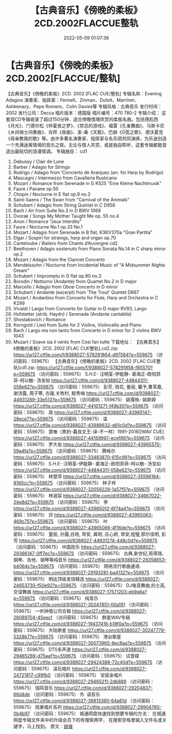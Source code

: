 ﻿---
title: 【古典音乐】《傍晚的柔板》2CD.2002FLACCUE整轨
date: 2022-05-09 01:07:36
categories: 古典音乐、新世纪、纯音雅乐
tags: 纯音雅乐
---
# 【古典音乐】《傍晚的柔板》2CD.2002[FLACCUE/整轨]

【古典音乐】《傍晚的柔板》2CD. 2002 [FLAC
CUE/整轨]
专辑名称：Evening
Adagios
演奏家、指挥家：Fennell、Zinman、Dutoit、Marriner、Ashkenazy、Pepe
Romero、Colin Davies等
专辑风格：古典音乐
发行时间：2002
发行公司：Decca
唱片版本：德国版
唱片编号：470 780-2
专辑介绍：
这套双CD专辑收录了超过150分钟、适合傍晚情境欣赏的柔板名曲。包括德彪西《月光》、门德尔松《仲夏夜之梦》、《禁忌的游戏》、福雷《孔雀舞曲》、马斯卡尼《乡间骑士间奏曲》、肖邦《夜曲》、圣-桑《天鹅》、巴赫《G弦之歌》、德沃夏克《母亲教我的歌》等。由许多著名演奏家、指挥家与名乐团共同演绎，为乐迷创造一个充满迷离情境的音乐之夜。无论与情人共赏、或是独自聆听，这套专辑都能营造出最贴切的浪漫情调。
专辑曲目：
cd1
01. Debussy / Clair de
Lune
02. Barber / Adagio for
Strings
03. Rodrigo / Adagio from
’Concierto de Aranjuez (arr. for Harp by Rodrigo)
04. Mascagni / Intermezzo from
Cavalleria Rusticana
05. Mozart / Romance from
Serenade in G K525 "Eine Kleine Nachtmusik"
06. Faure / Pavane
op.50
07. Chopin / Nocturne in E flat
op.9 no.2
08. Saint-Saens / The Swan from
"Carnival of the Animals"
09. Schubert / Adagio from
String Quintet in C D956
10. Bach / Air from Suite No.3
in D BWV 1068
11. Dvorak / Songs My Mother
Taught Me op. 55 no.4
12. Anon / Romance "Jeux
Interdits"
13. Faure / Nocturne No.1 op.33
No.1
14. Mozart / Adagio from
Serenade in B flat, K361/370a "Gran Partita"
15. Elgar / Sospiri for
straings, harp and organ op.70
16. Canteloube / Bailero from
Chants d’Auvergne
cd2
01. Beethoven / Adagio
sostenuto from Piano Sonata No.14 in C sharp minor
op.2
02. Mozart / Adagio from the
Clarinet Concerto
03. Mendelssohn / Nocturne from
Incidental Music of "A Midsummer Nights Dream"
04. Schubert / Impromptu in G
flat op.90 no.3
05. Borodin / Notturno
(Andante) from Quartet No.2 in D major
06. Marcello / Adagio from Oboe
Concerto in D minor
07. Schubert / Andante
(excerpt) from ’The Trout’ Quintet D667
08. Mozart / Andantino from
Concerto for Flute, Harp and Orchestra in C K299
09. Vivaldi / Largo from
Concerto for Guitar in D major RV93, Largo
10. Hofstetter (atrib. Haydn) /
Serenade (Andante cantabile)
11. Shostakovich /
Romance
12. Korngold / Lied from Suite
for 2 Violins, Violincello and Piano
13. Bach / Largo ma non tanto
from Concerto in D minor for 2 violins BWV 1043
14. Mozart / Soave sia il vento
from Cosi fan tutte
下载地址：
【古典音乐】《傍晚的柔板》2CD. 2002 [FLAC CUE整轨].cd2.zip: https://url27.ctfile.com/f/9388027-578291864-d97584?p=559675
（访问密码：559675）
【古典音乐】《傍晚的柔板》2CD. 2002 [FLAC CUE整轨]cd1.zip: https://url27.ctfile.com/f/9388027-578291858-f85570?p=559675
（访问密码：559675）
S.H.E- 汪明荃-伊能静- 裘海正-欧阳菲菲-柯以敏- 汤宝如
https://url27.ctfile.com/d/9388027-44844311-058e62?p=559675
（访问密码：559675）
彭芳, 晓花, 曼丽, 馨予,曹芙嘉, 谢浛露, 周子寒, 古璇,关牧村, 殷秀梅
https://url27.ctfile.com/d/9388027-44931289-33e513?p=559675
（访问密码：559675）
姚璎格- 姚斯婷
https://url27.ctfile.com/d/9388027-44101271-f49b30?p=559675
（访问密码：559675）
周
https://url27.ctfile.com/d/9388027-43965147-28ece7?p=559675
（访问密码：559675）
温
https://url27.ctfile.com/d/9388027-43988632-d61c0d?p=559675
（访问密码：559675）
窦唯（黑豹-暮良文王-译-不一样）1991-2016[[WAV
CUE]
https://url27.ctfile.com/d/9388027-44159997-ecef86?p=559675
（访问密码：559675）
罗大佑
https://url27.ctfile.com/d/9388027-43965570-59a4fa?p=559675
（访问密码：559675）
腾格尔
https://url27.ctfile.com/d/9388027-33483870-615c99?p=559675
（访问密码：559675）
S.H.E-
汪明荃-伊能静- 裘海正-欧阳菲菲-柯以敏- 汤宝如
https://url27.ctfile.com/d/9388027-44844311-058e62?p=559675
（访问密码：559675）
林慧萍
https://url27.ctfile.com/d/9388027-35596164-8160cc?p=559675
（访问密码：559675）
林子祥
https://url27.ctfile.com/d/9388027-32059229-1a57f5?p=559675
（访问密码：559675）
林淑容
https://url27.ctfile.com/d/9388027-34667022-24e8d2?p=559675
（访问密码：559675）
李
https://url27.ctfile.com/d/9388027-43965012-6f74a4?p=559675
（访问密码：559675）
邓
https://url27.ctfile.com/d/9388027-43965063-469c75?p=559675
（访问密码：559675）
叶
https://url27.ctfile.com/d/9388027-43965066-4f16de?p=559675
（访问密码：559675）
童丽, 孙露,白晓, 常安, 龚玥, 庄心妍, 常安,程璧,鄂尔佳明, 彭芳
https://url27.ctfile.com/d/9388027-44931274-448c0d?p=559675
（访问密码：559675）
中国民乐
https://url27.ctfile.com/d/9388027-29366147-0ff7ec?p=559675
（访问密码：559675）
古典,新世纪,班得瑞、钢琴、吉他、钢琴等纯音乐
https://url27.ctfile.com/d/9388027-29358653-b4064c?p=559675
（访问密码：559675）
网络流行歌曲速递.
https://url27.ctfile.com/d/9388027-29193281-ba4132?p=559675
（访问密码：559675）
明达顶级发烧精选
https://url27.ctfile.com/d/9388027-24653730-f50e92?p=559675
（访问密码：559675）
DJ电音舞曲,的士高, 交谊舞曲
https://url27.ctfile.com/d/9388027-17571203-eb9a6a?p=559675
（访问密码：559675）
纯音乐
https://url27.ctfile.com/d/9388027-30247851-00a191
（访问密码：559675）
一听钟情公司合辑
https://url27.ctfile.com/d/9388027-28089704-45eecf
（访问密码：559675）
群星WAV专辑
https://url27.ctfile.com/d/9388027-19437416-b18f0a?p=559675
（访问密码：559675）
大陆歌星
https://url27.ctfile.com/d/9388027-30247779-5328b7?p=559675
（访问密码：559675）
港台歌星
https://url27.ctfile.com/d/9388027-30073965-8ec8aa?p=559675
（访问密码：559675）
DTS多声道
https://url27.ctfile.com/d/9388027-29465289-d75aaf?p=559675
（访问密码：559675）
试音碟
https://url27.ctfile.com/d/9388027-29424388-72c40d?p=559675
（访问密码：559675）
滚石唱片
https://url27.ctfile.com/d/9388027-24721817-c99fb0
（访问密码：559675）
宝丽金唱片
https://url27.ctfile.com/d/9388027-29465211-2db889
（访问密码：559675）
瑞鸣音乐
https://url27.ctfile.com/d/9388027-29204837-66d4de
（访问密码：559675）
外  语音乐
https://url27.ctfile.com/d/9388027-39813360-64a61d
（访问密码：559675）
雨果唱片系列
https://url27.ctfile.com/d/9388027-29904760-0b4b97
（访问密码：559675）
城通网盘快速找到想要专辑的方法：
在城通网盘专辑文件夹中的升级会员下的有搜索两字，
在搜索空格里输入文件名或关键字，马上找到。
原文：[链接](https://blog.sina.com.cn/s/blog_1647c7e7601030x5i.html)